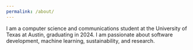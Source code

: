 ```yaml
---
permalink: /about/
---
```


I am a computer science and communications student at the University of Texas at Austin, graduating in 2024. I am passionate about software development, machine learning, sustainability, and research.

